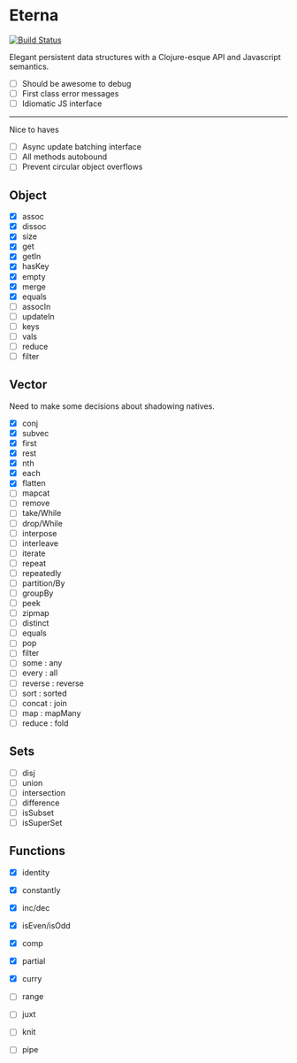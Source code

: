Eterna
======

[![Build Status](https://travis-ci.org/danprince/aeterna.svg?branch=master)](https://travis-ci.org/danprince/aeterna)

Elegant persistent data structures with a Clojure-esque API and Javascript semantics.

 - [ ] Should be awesome to debug
 - [ ] First class error messages
 - [ ] Idiomatic JS interface

---

Nice to haves
- [ ] Async update batching interface
- [ ] All methods autobound
- [ ] Prevent circular object overflows

## Object
 - [x] assoc
 - [x] dissoc
 - [x] size
 - [x] get
 - [x] getIn
 - [x] hasKey
 - [x] empty
 - [x] merge
 - [x] equals
 - [ ] assocIn
 - [ ] updateIn
 - [ ] keys
 - [ ] vals
 - [ ] reduce
 - [ ] filter

## Vector
Need to make some decisions about shadowing natives.

 - [x] conj
 - [x] subvec
 - [x] first
 - [x] rest
 - [x] nth
 - [x] each
 - [x] flatten
 - [ ] mapcat
 - [ ] remove
 - [ ] take/While
 - [ ] drop/While
 - [ ] interpose
 - [ ] interleave
 - [ ] iterate
 - [ ] repeat
 - [ ] repeatedly
 - [ ] partition/By
 - [ ] groupBy
 - [ ] peek
 - [ ] zipmap
 - [ ] distinct
 - [ ] equals
 - [ ] pop
 - [ ] filter
 - [ ] some : any
 - [ ] every : all
 - [ ] reverse : reverse
 - [ ] sort : sorted
 - [ ] concat : join
 - [ ] map : mapMany
 - [ ] reduce : fold

## Sets
 - [ ] disj
 - [ ] union
 - [ ] intersection
 - [ ] difference
 - [ ] isSubset
 - [ ] isSuperSet
 
## Functions
 - [x] identity
 - [x] constantly
 - [x] inc/dec
 - [x] isEven/isOdd
 - [x] comp
 - [x] partial
 - [x] curry
 - [ ] range
 - [ ] juxt
 - [ ] knit
 - [ ] pipe

